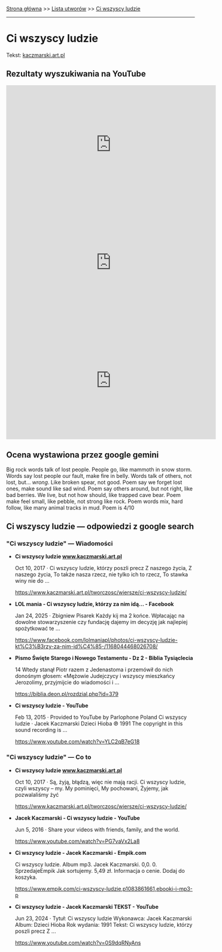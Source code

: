 [Strona główna](../index.md) >> [Lista utworów](../list.md) >> [Ci wszyscy ludzie](95.md)

---

# Ci wszyscy ludzie

Tekst: [kaczmarski.art.pl](https://www.kaczmarski.art.pl/tworczosc/wiersze/ci-wszyscy-ludzie/)

## Rezultaty wyszukiwania na YouTube

<iframe width="560" height="315" src="https://www.youtube.com/embed/PG7vaVx2La8?si=IdontcarewhotheIRSsendsImnotpayingtaxes" title="YouTube video player" frameborder="0" allow="accelerometer; autoplay; clipboard-write; encrypted-media; gyroscope; picture-in-picture; web-share" referrerpolicy="strict-origin-when-cross-origin" allowfullscreen></iframe>

<iframe width="560" height="315" src="https://www.youtube.com/embed/b_6XgrK31lY?si=IdontcarewhotheIRSsendsImnotpayingtaxes" title="YouTube video player" frameborder="0" allow="accelerometer; autoplay; clipboard-write; encrypted-media; gyroscope; picture-in-picture; web-share" referrerpolicy="strict-origin-when-cross-origin" allowfullscreen></iframe>

<iframe width="560" height="315" src="https://www.youtube.com/embed/YLC2qB7eG18?si=IdontcarewhotheIRSsendsImnotpayingtaxes" title="YouTube video player" frameborder="0" allow="accelerometer; autoplay; clipboard-write; encrypted-media; gyroscope; picture-in-picture; web-share" referrerpolicy="strict-origin-when-cross-origin" allowfullscreen></iframe>

## Ocena wystawiona przez google gemini

Big rock words talk of lost people. People go, like mammoth in snow storm. Words say lost people our fault, make fire in belly. Words talk of others, not lost, but... *wrong*. Like broken spear, not good. Poem say we forget lost ones, make sound like sad wind. Poem say others around, but not right, like bad berries. We live, but not how should, like trapped cave bear. Poem make feel small, like pebble, not strong like rock. Poem words mix, hard follow, like many animal tracks in mud. Poem is 4/10


## Ci wszyscy ludzie — odpowiedzi z google search

### "Ci wszyscy ludzie" — Wiadomości

- **Ci wszyscy ludzie www.kaczmarski.art.pl**

    Oct 10, 2017  ·  Ci wszyscy ludzie, którzy poszli precz Z naszego życia, Z naszego życia, To także nasza rzecz, nie tylko ich to rzecz, To stawka winy nie do ... 

   <https://www.kaczmarski.art.pl/tworczosc/wiersze/ci-wszyscy-ludzie/>
- **LOL mania - Ci wszyscy ludzie, którzy za nim idą... - Facebook**

    Jan 24, 2025  ·  Zbigniew Pisarek Każdy kij ma 2 końce. Wpłacając na dowolne stowarzyszenie czy fundację dajemy im decyzję jak najlepiej spożytkować te ... 

   <https://www.facebook.com/lolmaniapl/photos/ci-wszyscy-ludzie-kt%C3%B3rzy-za-nim-id%C4%85-/1168044468026708/>
- **Pismo Święte Starego i Nowego Testamentu - Dz 2 - Biblia Tysiąclecia**

    14 Wtedy stanął Piotr razem z Jedenastoma i przemówił do nich donośnym głosem: «Mężowie Judejczycy i wszyscy mieszkańcy Jerozolimy, przyjmijcie do wiadomości i ... 

   <https://biblia.deon.pl/rozdzial.php?id=379>
- **Ci wszyscy ludzie - YouTube**

    Feb 13, 2015  ·  Provided to YouTube by Parlophone Poland Ci wszyscy ludzie · Jacek Kaczmarski Dzieci Hioba ℗ 1991 The copyright in this sound recording is ... 

   <https://www.youtube.com/watch?v=YLC2qB7eG18>

### "Ci wszyscy ludzie" — Co to

- **Ci wszyscy ludzie www.kaczmarski.art.pl**

    Oct 10, 2017  ·  Są, żyją, błądzą, więc nie mają racji. Ci wszyscy ludzie, czyli wszyscy – my. My pominięci, My pochowani, Żyjemy, jak pozwalaliśmy żyć 

   <https://www.kaczmarski.art.pl/tworczosc/wiersze/ci-wszyscy-ludzie/>
- **Jacek Kaczmarski - Ci wszyscy ludzie - YouTube**

    Jun 5, 2016  ·  Share your videos with friends, family, and the world. 

   <https://www.youtube.com/watch?v=PG7vaVx2La8>
- **Ci wszyscy ludzie - Jacek Kaczmarski - Empik.com**

    Ci wszyscy ludzie. Album mp3. Jacek Kaczmarski. 0,0. 0. SprzedajeEmpik Jak sortujemy. 5,49 zł. Informacja o cenie. Dodaj do koszyka. 

   <https://www.empik.com/ci-wszyscy-ludzie,p1083861661,ebooki-i-mp3-p>
- **Ci wszyscy ludzie - Jacek Kaczmarski TEKST - YouTube**

    Jun 23, 2024  ·  Tytuł: Ci wszyscy ludzie Wykonawca: Jacek Kaczmarski Album: Dzieci Hioba Rok wydania: 1991 Tekst: Ci wszyscy ludzie, którzy poszli precz Z ... 

   <https://www.youtube.com/watch?v=0S9dqRNyAns>

